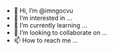 - 👋 Hi, I’m @imngocvu
- 👀 I’m interested in ...
- 🌱 I’m currently learning ...
- 💞️ I’m looking to collaborate on ...
- 📫 How to reach me ...

<!---
imngocvu/imngocvu is a ✨ special ✨ repository because its `README.md` (this file) appears on your GitHub profile.
You can click the Preview link to take a look at your changes.
--->
